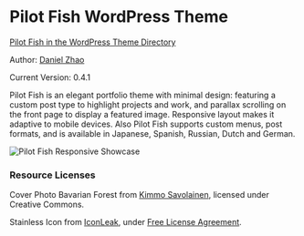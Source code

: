Pilot Fish WordPress Theme
==========================

[Pilot Fish in the WordPress Theme Directory](http://wordpress.org/extend/themes/pilot-fish)

Author: [Daniel Zhao](http://danielatwork.com)

Current Version: 0.4.1

Pilot Fish is an elegant portfolio theme with minimal design: featuring a custom post type to highlight projects and work, and parallax scrolling on the front page to display a featured image. Responsive layout makes it adaptive to mobile devices. Also Pilot Fish supports custom menus, post formats, and is available in Japanese, Spanish, Russian, Dutch and German.

![Pilot Fish Responsive Showcase](http://danielatwork.com/folio/wp-content/uploads/2012/07/pilot-fish-responsive-showcase-presentation-1024x635.png)

### Resource Licenses

Cover Photo Bavarian Forest from [Kimmo Savolainen](http://www.ks-image.com/), licensed under Creative Commons.

Stainless Icon from [IconLeak](http://iconleak.com/works/free-app-icons/), under [Free License Agreement](http://iconleak.com/free-license-agreement/).
